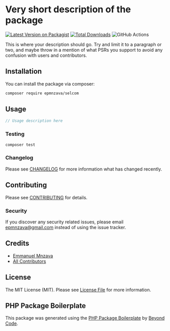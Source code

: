 # Very short description of the package

[![Latest Version on Packagist](https://img.shields.io/packagist/v/epmnzava/selcom.svg?style=flat-square)](https://packagist.org/packages/epmnzava/selcom)
[![Total Downloads](https://img.shields.io/packagist/dt/epmnzava/selcom.svg?style=flat-square)](https://packagist.org/packages/epmnzava/selcom)
![GitHub Actions](https://github.com/epmnzava/selcom/actions/workflows/main.yml/badge.svg)

This is where your description should go. Try and limit it to a paragraph or two, and maybe throw in a mention of what PSRs you support to avoid any confusion with users and contributors.

## Installation

You can install the package via composer:

```bash
composer require epmnzava/selcom
```

## Usage

```php
// Usage description here
```

### Testing

```bash
composer test
```

### Changelog

Please see [CHANGELOG](CHANGELOG.md) for more information what has changed recently.

## Contributing

Please see [CONTRIBUTING](CONTRIBUTING.md) for details.

### Security

If you discover any security related issues, please email epmnzava@gmail.com instead of using the issue tracker.

## Credits

-   [Emmanuel Mnzava](https://github.com/epmnzava)
-   [All Contributors](../../contributors)

## License

The MIT License (MIT). Please see [License File](LICENSE.md) for more information.

## PHP Package Boilerplate

This package was generated using the [PHP Package Boilerplate](https://laravelpackageboilerplate.com) by [Beyond Code](http://beyondco.de/).
